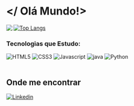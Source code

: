 # </ Olá Mundo!>

<div>

<img rigth="80cm" align="left" src= "https://github-readme-stats.vercel.app/api?username=PriscilaRodriguess&theme=radical&show_icons=true"/>
  
</div>

[![Top Langs](https://github-readme-stats.vercel.app/api/top-langs/?username=PriscilaRodriguess&layout=compact&theme=radical)](https://github.com/PriscilarRodriguess/github-readme-stats)
<div>

<h3>Tecnologias que Estudo:</h3>

<img alt="HTML5"  src="https://img.shields.io/badge/HTML5-E34F26?style=for-the-badge&logo=html5&logoColor=white"/>
<img alt="CSS3"  src="https://img.shields.io/badge/CSS3-1572B6?style=for-the-badge&logo=css3&logoColor=white"/>
<img alt="Javascript"  src="https://img.shields.io/badge/JavaScript-F7DF1E?style=for-the-badge&logo=javascript&logoColor=black"/>
<img alt="java" src="https://img.shields.io/badge/Java-ED8B00?style=for-the-badge&logo=java&logoColor=white"/>
<img alt="Python"  src="https://img.shields.io/badge/Python-14354C?style=for-the-badge&logo=python&logoColor=white"/>


</div><br/>

## Onde me encontrar

[![Linkedin](https://img.shields.io/badge/LinkedIn-0077B5?style=for-the-badge&logo=linkedin&logoColor=white)](https://www.linkedin.com/in/priscila-rodrigues-abb967221/)

